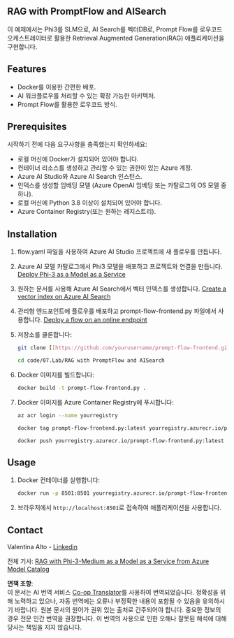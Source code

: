 <!--
CO_OP_TRANSLATOR_METADATA:
{
  "original_hash": "8ec74e4a49934dad78bc52dcb898359c",
  "translation_date": "2025-05-08T06:42:22+00:00",
  "source_file": "code/07.Lab/RAG_with_PromptFlow_and_AISearch/README.md",
  "language_code": "ko"
}
-->
## RAG with PromptFlow and AISearch

이 예제에서는 Phi3를 SLM으로, AI Search를 벡터DB로, Prompt Flow를 로우코드 오케스트레이터로 활용한 Retrieval Augmented Generation(RAG) 애플리케이션을 구현합니다.

## Features

- Docker를 이용한 간편한 배포.
- AI 워크플로우를 처리할 수 있는 확장 가능한 아키텍처.
- Prompt Flow를 활용한 로우코드 방식.

## Prerequisites

시작하기 전에 다음 요구사항을 충족했는지 확인하세요:

- 로컬 머신에 Docker가 설치되어 있어야 합니다.
- 컨테이너 리소스를 생성하고 관리할 수 있는 권한이 있는 Azure 계정.
- Azure AI Studio와 Azure AI Search 인스턴스.
- 인덱스를 생성할 임베딩 모델 (Azure OpenAI 임베딩 또는 카탈로그의 OS 모델 중 하나).
- 로컬 머신에 Python 3.8 이상이 설치되어 있어야 합니다.
- Azure Container Registry(또는 원하는 레지스트리).

## Installation

1. flow.yaml 파일을 사용하여 Azure AI Studio 프로젝트에 새 플로우를 만듭니다.
2. Azure AI 모델 카탈로그에서 Phi3 모델을 배포하고 프로젝트와 연결을 만듭니다. [Deploy Phi-3 as a Model as a Service](https://learn.microsoft.com/azure/machine-learning/how-to-deploy-models-phi-3?view=azureml-api-2&tabs=phi-3-mini)
3. 원하는 문서를 사용해 Azure AI Search에서 벡터 인덱스를 생성합니다. [Create a vector index on Azure AI Search](https://learn.microsoft.com/azure/search/search-how-to-create-search-index?tabs=portal)
4. 관리형 엔드포인트에 플로우를 배포하고 prompt-flow-frontend.py 파일에서 사용합니다. [Deploy a flow on an online endpoint](https://learn.microsoft.com/azure/ai-studio/how-to/flow-deploy)
5. 저장소를 클론합니다:

    ```sh
    git clone [[https://github.com/yourusername/prompt-flow-frontend.git](https://github.com/microsoft/Phi-3CookBook.git)](https://github.com/microsoft/Phi-3CookBook.git)
    
    cd code/07.Lab/RAG with PromptFlow and AISearch
    ```

6. Docker 이미지를 빌드합니다:

    ```sh
    docker build -t prompt-flow-frontend.py .
    ```

7. Docker 이미지를 Azure Container Registry에 푸시합니다:

    ```sh
    az acr login --name yourregistry
    
    docker tag prompt-flow-frontend.py:latest yourregistry.azurecr.io/prompt-flow-frontend.py:latest
    
    docker push yourregistry.azurecr.io/prompt-flow-frontend.py:latest
    ```

## Usage

1. Docker 컨테이너를 실행합니다:

    ```sh
    docker run -p 8501:8501 yourregistry.azurecr.io/prompt-flow-frontend.py:latest
    ```

2. 브라우저에서 `http://localhost:8501`로 접속하여 애플리케이션을 사용합니다.

## Contact

Valentina Alto - [Linkedin](https://www.linkedin.com/in/valentina-alto-6a0590148/)

전체 기사: [RAG with Phi-3-Medium as a Model as a Service from Azure Model Catalog](https://medium.com/@valentinaalto/rag-with-phi-3-medium-as-a-model-as-a-service-from-azure-model-catalog-62e1411948f3)

**면책 조항**:  
이 문서는 AI 번역 서비스 [Co-op Translator](https://github.com/Azure/co-op-translator)를 사용하여 번역되었습니다. 정확성을 위해 노력하고 있으나, 자동 번역에는 오류나 부정확한 내용이 포함될 수 있음을 유의하시기 바랍니다. 원본 문서의 원어가 권위 있는 출처로 간주되어야 합니다. 중요한 정보의 경우 전문 인간 번역을 권장합니다. 이 번역의 사용으로 인한 오해나 잘못된 해석에 대해 당사는 책임을 지지 않습니다.